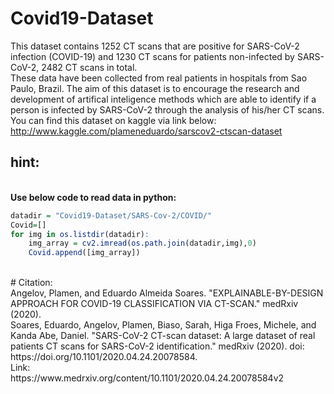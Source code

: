 # Covid19-Dataset
This dataset contains 1252 CT scans that are positive for SARS-CoV-2 infection (COVID-19) and 1230 CT scans for patients non-infected by SARS-CoV-2, 2482 CT scans in total.
</br> These data have been collected from real patients in hospitals from Sao Paulo, Brazil.
The aim of this dataset is to encourage the research and development of artifical inteligence methods which
are able to identify if a person is infected by SARS-CoV-2 through the analysis of his/her CT scans.
</br> You can find this dataset on kaggle via link below:
</br> http://www.kaggle.com/plameneduardo/sarscov2-ctscan-dataset
</br>
## hint:
</br> **Use below code to read data in python:**</br>
```r
datadir = "Covid19-Dataset/SARS-Cov-2/COVID/"
Covid=[]
for img in os.listdir(datadir):
    img_array = cv2.imread(os.path.join(datadir,img),0)
    Covid.append([img_array])
```

</br>
# Citation:
</br>
Angelov, Plamen, and Eduardo Almeida Soares. "EXPLAINABLE-BY-DESIGN APPROACH FOR COVID-19 CLASSIFICATION VIA CT-SCAN." medRxiv (2020).
</br>
Soares, Eduardo, Angelov, Plamen, Biaso, Sarah, Higa Froes, Michele, and Kanda Abe, Daniel. "SARS-CoV-2 CT-scan dataset: A large dataset of real patients CT scans for SARS-CoV-2 identification." medRxiv (2020). doi: https://doi.org/10.1101/2020.04.24.20078584.
</br>Link:
</br>https://www.medrxiv.org/content/10.1101/2020.04.24.20078584v2

